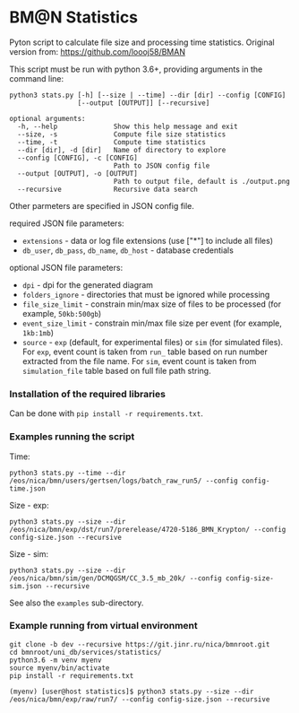 # BM@N Statistics

Pyton script to calculate file size and processing time statistics. Original version from: https://github.com/loooj58/BMAN

This script must be run with python 3.6+, providing arguments in the command line:

```
python3 stats.py [-h] [--size | --time] --dir [dir] --config [CONFIG] 
                 [--output [OUTPUT]] [--recursive]

optional arguments:
  -h, --help              Show this help message and exit
  --size, -s              Compute file size statistics
  --time, -t              Compute time statistics
  --dir [dir], -d [dir]   Name of directory to explore
  --config [CONFIG], -c [CONFIG]
                          Path to JSON config file
  --output [OUTPUT], -o [OUTPUT]
                          Path to output file, default is ./output.png
  --recursive             Recursive data search
```

Other parmeters are specified in JSON config file.

required JSON file parameters:
* `extensions` - data or log file extensions (use ["*"] to include all files)
* `db_user`, `db_pass`, `db_name`, `db_host` - database credentials

optional JSON file parameters:
* `dpi` - dpi for the generated diagram
* `folders_ignore` - directories that must be ignored while processing
* `file_size_limit` - constrain min/max size of files to be processed (for example, `50kb:500gb`)
* `event_size_limit` - constrain min/max file size per event (for example, `1kb:1mb`)
* `source` - `exp` (default, for experimental files) or `sim` (for simulated files). For `exp`, event count is taken from `run_` table based on run number extracted from the file name. For `sim`, event count is taken from `simulation_file` table based on full file path string.


### Installation of the required libraries

Can be done with `pip install -r requirements.txt`.


### Examples running the script

Time:
```
python3 stats.py --time --dir /eos/nica/bmn/users/gertsen/logs/batch_raw_run5/ --config config-time.json
```
Size - exp:
```
python3 stats.py --size --dir /eos/nica/bmn/exp/dst/run7/prerelease/4720-5186_BMN_Krypton/ --config config-size.json --recursive
```
Size - sim:
```
python3 stats.py --size --dir /eos/nica/bmn/sim/gen/DCMQGSM/CC_3.5_mb_20k/ --config config-size-sim.json --recursive
```

See also the `examples` sub-directory.


### Example running from virtual environment

```
git clone -b dev --recursive https://git.jinr.ru/nica/bmnroot.git
cd bmnroot/uni_db/services/statistics/
python3.6 -m venv myenv
source myenv/bin/activate
pip install -r requirements.txt

(myenv) [user@host statistics]$ python3 stats.py --size --dir /eos/nica/bmn/exp/raw/run7/ --config config-size.json --recursive
```
